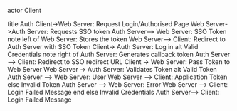 actor Client

title Auth
Client->Web Server: Request Login/Authorised Page
Web Server->Auth Server: Requests SSO token
Auth Server--> Web Server: SSO Token
note left of Web Server: Stores the token
Web Server--> Client: Redirect to Auth Server with SSO Token
Client-> Auth Server: Log in
alt Valid Credentials
note right of Auth Server: Generates callback token
Auth Server --> Client: Redirect to SSO redirect URL
Client -> Web Server: Pass Token to Web Server
Web Server -> Auth Server: Validates Token
alt Valid Token
Auth Server --> Web Server: User
Web Server --> Client: Application Token
else Invalid Token
Auth Server --> Web Server: Error
Web Server --> Client: Login Failed Message
end
else Invalid Credentials
Auth Server--> Client: Login Failed Message
